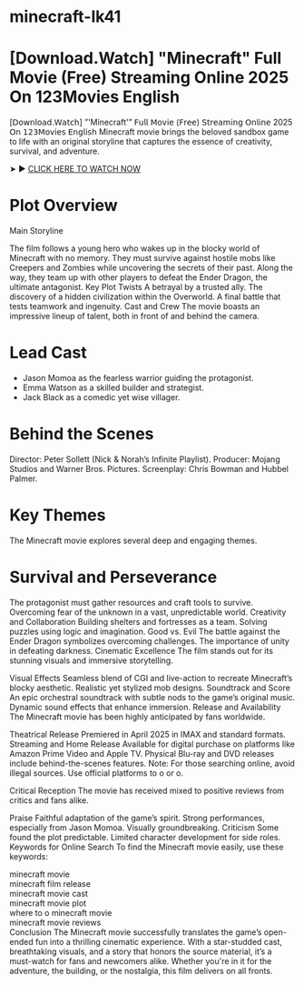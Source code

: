 # minecraft-lk41
# [Download.Watch] "Minecraft" Full Movie (Free) Streaming Online 2025 On 123Movies English

[𝖣𝗈𝗐𝗇𝗅𝗈𝖺𝖽.𝖶𝖺𝗍𝖼𝗁] ”'Minecraft'” 𝖥𝗎𝗅𝗅 𝖬𝗈𝗏𝗂𝖾 (𝖥𝗋𝖾𝖾) 𝖲𝗍𝗋𝖾𝖺𝗆𝗂𝗇𝗀 𝖮𝗇𝗅𝗂𝗇𝖾 2025 𝖮𝗇 𝟣𝟤𝟥𝖬𝗈𝗏𝗂𝖾𝗌 𝖤𝗇𝗀𝗅𝗂𝗌𝗁
Minecraft movie brings the beloved sandbox game to life with an original storyline that captures the essence of creativity, survival, and adventure.

➤ ► [CLICK HERE TO WATCH NOW](https://www.terabox.app/wap/share/filelist?surl=8ViFpRGum-uVxGUAzjchGA)

# Plot Overview

Main Storyline

The film follows a young hero who wakes up in the blocky world of Minecraft with no memory.
They must survive against hostile mobs like Creepers and Zombies while uncovering the secrets of their past.
Along the way, they team up with other players to defeat the Ender Dragon, the ultimate antagonist.
Key Plot Twists
A betrayal by a trusted ally.
The discovery of a hidden civilization within the Overworld.
A final battle that tests teamwork and ingenuity.
Cast and Crew
The movie boasts an impressive lineup of talent, both in front of and behind the camera.

# Lead Cast

- Jason Momoa as the fearless warrior guiding the protagonist.
- Emma Watson as a skilled builder and strategist.
- Jack Black as a comedic yet wise villager.

# Behind the Scenes

Director: Peter Sollett (Nick & Norah’s Infinite Playlist).
Producer: Mojang Studios and Warner Bros. Pictures.
Screenplay: Chris Bowman and Hubbel Palmer.

# Key Themes

The Minecraft movie explores several deep and engaging themes.

# Survival and Perseverance

The protagonist must gather resources and craft tools to survive.
Overcoming fear of the unknown in a vast, unpredictable world.
Creativity and Collaboration
Building shelters and fortresses as a team.
Solving puzzles using logic and imagination.
Good vs. Evil
The battle against the Ender Dragon symbolizes overcoming challenges.
The importance of unity in defeating darkness.
Cinematic Excellence
The film stands out for its stunning visuals and immersive storytelling.

Visual Effects
Seamless blend of CGI and live-action to recreate Minecraft’s blocky aesthetic.
Realistic yet stylized mob designs.
Soundtrack and Score
An epic orchestral soundtrack with subtle nods to the game’s original music.
Dynamic sound effects that enhance immersion.
Release and Availability
The Minecraft movie has been highly anticipated by fans worldwide.

Theatrical Release
Premiered in April 2025 in IMAX and standard formats.
Streaming and Home Release
Available for digital purchase on platforms like Amazon Prime Video and Apple TV.
Physical Blu-ray and DVD releases include behind-the-scenes features.
Note: For those searching online, avoid illegal sources. Use official platforms to o or o.

Critical Reception
The movie has received mixed to positive reviews from critics and fans alike.

Praise
Faithful adaptation of the game’s spirit.
Strong performances, especially from Jason Momoa.
Visually groundbreaking.
Criticism
Some found the plot predictable.
Limited character development for side roles.
Keywords for Online Search
To find the Minecraft movie easily, use these keywords:

minecraft movie  
minecraft film release  
minecraft movie cast  
minecraft movie plot  
where to o minecraft movie  
minecraft movie reviews  
Conclusion
The Minecraft movie successfully translates the game’s open-ended fun into a thrilling cinematic experience. With a star-studded cast, breathtaking visuals, and a story that honors the source material, it’s a must-watch for fans and newcomers alike. Whether you're in it for the adventure, the building, or the nostalgia, this film delivers on all fronts.



